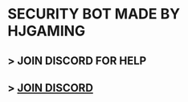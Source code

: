# SECURITY BOT MADE BY HJGAMING
## > JOIN DISCORD FOR HELP
## > [JOIN DISCORD](https://discord.gg/MXx4dUPVe9)
